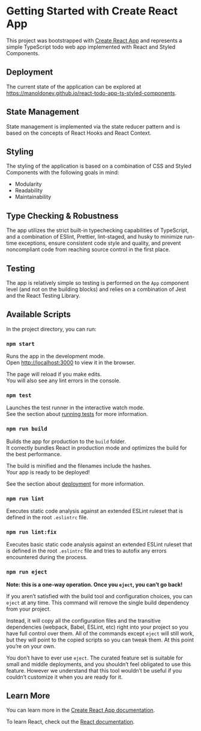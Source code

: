 # Getting Started with Create React App

This project was bootstrapped with [Create React App](https://github.com/facebook/create-react-app) and represents a simple TypeScript todo web app implemented with React and Styled Components.

## Deployment

The current state of the application can be explored at https://manoldonev.github.io/react-todo-app-ts-styled-components.

## State Management

State management is implemented via the state reducer pattern and is based on the concepts of React Hooks and React Context.

## Styling

The styling of the application is based on a combination of CSS and Styled Components with the following goals in mind:

- Modularity
- Readability
- Maintainability

## Type Checking & Robustness

The app utilizes the strict built-in typechecking capabilities of TypeScript, and a combination of ESlint, Prettier, lint-staged, and husky to minimize run-time exceptions, ensure consistent code style and quality, and prevent noncompliant code from reaching source control in the first place.

## Testing

The app is relatively simple so testing is performed on the `App` component level (and not on the building blocks) and relies on a combination of Jest and the React Testing Library.

## Available Scripts

In the project directory, you can run:

### `npm start`

Runs the app in the development mode.\
Open [http://localhost:3000](http://localhost:3000) to view it in the browser.

The page will reload if you make edits.\
You will also see any lint errors in the console.

### `npm test`

Launches the test runner in the interactive watch mode.\
See the section about [running tests](https://facebook.github.io/create-react-app/docs/running-tests) for more information.

### `npm run build`

Builds the app for production to the `build` folder.\
It correctly bundles React in production mode and optimizes the build for the best performance.

The build is minified and the filenames include the hashes.\
Your app is ready to be deployed!

See the section about [deployment](https://facebook.github.io/create-react-app/docs/deployment) for more information.

### `npm run lint`

Executes static code analysis against an extended ESLint ruleset that is defined in the root `.eslintrc` file.

### `npm run lint:fix`

Executes basic static code analysis against an extended ESLint ruleset that is defined in the root `.eslintrc` file and tries to autofix any errors encountered during the process.

### `npm run eject`

**Note: this is a one-way operation. Once you `eject`, you can’t go back!**

If you aren’t satisfied with the build tool and configuration choices, you can `eject` at any time. This command will remove the single build dependency from your project.

Instead, it will copy all the configuration files and the transitive dependencies (webpack, Babel, ESLint, etc) right into your project so you have full control over them. All of the commands except `eject` will still work, but they will point to the copied scripts so you can tweak them. At this point you’re on your own.

You don’t have to ever use `eject`. The curated feature set is suitable for small and middle deployments, and you shouldn’t feel obligated to use this feature. However we understand that this tool wouldn’t be useful if you couldn’t customize it when you are ready for it.

## Learn More

You can learn more in the [Create React App documentation](https://facebook.github.io/create-react-app/docs/getting-started).

To learn React, check out the [React documentation](https://reactjs.org/).
